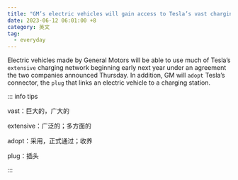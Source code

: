 ```yaml
---
title: "GM’s electric vehicles will gain access to Tesla’s vast charging network"
date: 2023-06-12 06:01:00 +8
category: 英文
tag:
  - everyday
---
```


Electric vehicles made by General Motors will be able to use much of Tesla’s `extensive` charging network beginning early next year under an agreement the two companies announced Thursday. In addition, GM will `adopt` Tesla’s connector, the `plug` that links an electric vehicle to a charging station.

::: info tips

vast：巨大的，广大的

extensive：广泛的；多方面的

adopt：采用，正式通过；收养

plug：插头

:::
